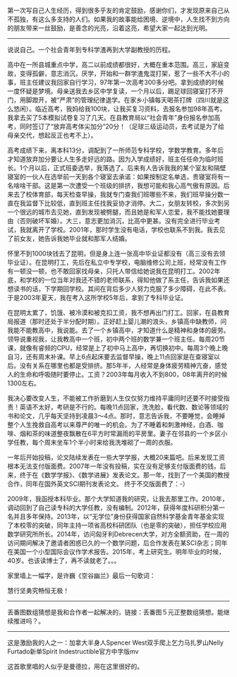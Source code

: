 

第一次写自己人生经历，得到很多乎友的肯定鼓励，感谢你们，才发现原来自己从不孤独，有这么多支持的人们。如果我的故事能给困境、逆境中，人生找不到方向的朋友带来一丝鼓励，是善念的光亮，沿着这亮，希望大家一起达到光明。

--------------------------------

说说自己。一个社会青年到专科学渣再到大学副教授的历程。

高中在一所县城重点中学，高二以前成绩都很好，大概在重本范围。高三，家庭变故，变得孤僻，意志消沉，厌学，开始和一群学渣鬼混打架，惹了一些不大不小的事，班主任建议我回家自行学习，97年第一次高考300多分吧。拿到成绩的时候一度怀疑是梦境。母亲送我去乡区中学复读，一个月以后，踢足球回寝室打不开门，用脚蹬开，被“严肃”的管理纪律退学。在家乡小镇每天喝茶打牌（四川就是这么悠闲）。临近高考，我妈给我100块，让我买复习资料，去报名参加98年高考。我拿去买了5本模拟试卷复习了几天。在县教育局以“社会青年”身份报名参加高考，同时签订了“放弃高考体尖加分”20分！（足球三级运动员，去考试是为了给母亲交代，想起反正也考不上）。

高考成绩下来，离本科13分，调配到了一所师范专科学校，学数学教育。多年后才知道放弃加分要让人生多走好远的路。因为入学成绩好，班主任任命为临时班长。1个月以后，正式班委选举，我落选了。后来有人告诉我我的某个室友和隔壁寝室的一伙人在选举前一天到各个寝室去承诺：如果按制定名单选，贵寝室将有一名啥啥干部。这是第一次遭受一个班级的排挤，我想可能和我心高气傲有原因。后来去了校体育部，每天检查早操，我就专门查我们班哪些不来，我们班早操分数一直在我监督下比较低，直到班主任找我妥协才消停。大二，女朋友转校，多次到另一个很远的城市去见她，直到发现被劈腿，而且她是和军人恋爱，我不能找她要理由（否则破坏军婚）。大三，意志更加消沉，比高中更甚。没有完全进行毕业考试，我就离开了学校。2001年，那时学生没有电话，学校也联系不到我。我去见了前女友，她告诉我她毕业就和那军人结婚。

怀里不到1000块钱去了昆明，但是身上连一张高中毕业证都没有（高三没有去领毕业证）。在昆明打工，先后在私立中专学校，电脑维修公司上班，经常没有工作有一顿没一顿，也不敢回家找母亲，只托人带信给她说我在昆明打工。2002年底，和学校的一位当年对我还不错的老师联系，得知他做了系主任，告诉我如果还想读书的话，下学期回学校。其间在背后多少人努力克服了多少障碍，在此不表。于是2003年夏天，我在考入这所学校5年后，拿到了专科毕业证。

在昆明太累了，饥饿、被冷漠和被克扣工资，我不想再出门打工。回家，在县教育局报道（那时还处于半分配时期）。正好赶上婴儿潮的浪头，乡镇高中缺教师，问我能不能教高中，我说能。去了一个乡镇高中，才知道什么是精神和身体的疲劳。领导说重视我，让我教高中一个班，初中两个班的数学兼一个班主任。每周20节课，就像有睿频的CPU，经常是上了初中马上高中，再切换初中。每周3个晚上晚自习，还有周末补课。早上6点起床要去监督早操，晚上11点回家是在查寝室以后。没有关系在哪里也都是受排挤。那5年半，人经常是身体疲劳精神亢奋，感觉人的生命和呼吸随时要停止。工资？2003年每月收入不到800，08年离开的时候1300左右。

我决心要改变人生，不能被工作折磨到人生仅仅努力维持平庸同时还要不时接受指责！英语不太好，考研是不行的。每晚11点回家，洗洗脸，看代数、数论等领域的书和论文，几乎每天坚持到凌晨3～4点。那时，意志告诉我，不要睡觉，会睡掉整个人生挽救自高考以来尊严的唯一的机会。为了不睡着和刺激神经，白酒、咖啡、烟和茶的味道整夜飘散在6平方时常漏雨的平房里。妻子在邻县的一个乡区小学任教，每个周末坐车1个半小时来给我洗堆砌了一周的衣服。

一年后开始投稿，论文陆续发表在一些大学学报，大概20来篇吧。后来发现工资根本无法支付版面费。2007年一年没有投稿，实在没有足够支付版面费的钱。后来，终于在《数学学报》、《数学进展》发表论文。那一年，找到了一个美国的教授合作，同年在国外英文SCI期刊发表论文。 终于不交版面费了：-）

2009年，我函授本科毕业。那个大学知道我的研究，让我去那里工作。2010年，调动回到了自己读专科的大学任教，没有编制。2012年，获得年度科研积分第一名并且多年保持。2013年，以“无学位”身份获得国家自然科学基金青年基金实现了本校零的突破，同年主持一项省高校科研团队（也是零的突破），担任学校应用数学研究所所长。2014年，访问匈牙利Debrecen大学，对方全额资助，在一周的访问期间解决了邀请者困惑已久的一个数学问题，后合作发表在某SCI杂志；同年在美国一个小型国际会议作学术报告。2015年，考上研究生。明年毕业的时候，40岁。也该读博士了，再不读就老了。。。

家里墙上一幅字，是许巍《空谷幽兰》最后一句歌词：

慧行坚勇究畅恒无极！

--------------------------------

丢番图数组猜想是我和合作者一起解决的，链接：丢番图５元正整数组猜想。能继续推进吗？。

---------------------------------



这是激励我的人之一：加拿大半身人Spencer West双手爬上乞力马扎罗山Nelly Furtado新单Spirit Indestructible官方中字版mv

这首歌里唱的人似乎是曼德拉，用在这里很好的。
